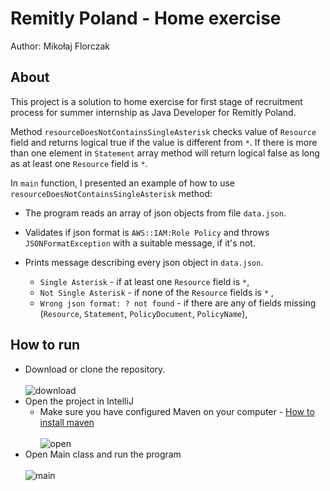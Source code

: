 # Remitly Poland - Home exercise 
Author: Mikołaj Florczak

## About
This project is a solution to home exercise for first stage of recruitment process
for summer internship as Java Developer for Remitly Poland. <br/>

Method `resourceDoesNotContainsSingleAsterisk` checks value of `Resource` field
and returns logical true if the value is different from `*`.
If there is more than one element in `Statement` array method will return logical
false as long as at least one `Resource` field is `*`.

In `main` function, I presented an example of how to use `resourceDoesNotContainsSingleAsterisk` method:

- The program reads an array of json objects from file `data.json`. 

- Validates if json format is `AWS::IAM:Role Policy` and throws `JSONFormatException` 
with a suitable message, if it's not.

- Prints message describing every json object in `data.json`. 
  - `Single Asterisk` - if at least one `Resource` field is `*`,
  - `Not Single Asterisk` - if none of the `Resource` fields is `*` ,
  - `Wrong json format: ? not found` - if there are any of fields missing 
  (`Resource`, `Statement`, `PolicyDocument`, `PolicyName`),

## How to run
- Download or clone the repository.<br/><br/>
![download](https://github.com/florczaq/Home-Exercise-Remitly/assets/84631301/3e19a456-f322-4cbe-bf67-6662b086c186)<br/>
- Open the project in IntelliJ
  - Make sure you have configured Maven on your computer - [How to install maven](https://www.baeldung.com/install-maven-on-windows-linux-mac)<br/><br/>
![open](https://github.com/florczaq/Home-Exercise-Remitly/assets/84631301/8dabec3a-d636-48af-ab03-8c810427394d) <br/>
- Open Main class and run the program<br/><br/>
![main](https://github.com/florczaq/Home-Exercise-Remitly/assets/84631301/df6a7da3-0342-4c70-8cb7-3710519ae344) <br/>
